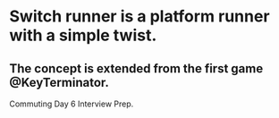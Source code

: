 # Switch runner is a platform runner with a simple twist.
## The concept is extended from the first game @KeyTerminator.

Commuting 
Day 6 Interview Prep.
